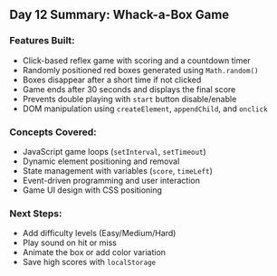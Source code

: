 ## Day 12 Summary: Whack-a-Box Game

### Features Built:
- Click-based reflex game with scoring and a countdown timer
- Randomly positioned red boxes generated using `Math.random()`
- Boxes disappear after a short time if not clicked
- Game ends after 30 seconds and displays the final score
- Prevents double playing with `start` button disable/enable
- DOM manipulation using `createElement`, `appendChild`, and `onclick`

### Concepts Covered:
- JavaScript game loops (`setInterval`, `setTimeout`)
- Dynamic element positioning and removal
- State management with variables (`score`, `timeLeft`)
- Event-driven programming and user interaction
- Game UI design with CSS positioning

### Next Steps:
- Add difficulty levels (Easy/Medium/Hard)
- Play sound on hit or miss
- Animate the box or add color variation
- Save high scores with `localStorage`
